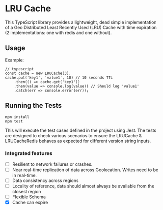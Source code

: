 # LRU Cache

This TypeScript library provides a lightweight, dead simple implementation of a Geo Distributed Least Recently Used (LRU) Cache with time expiration (2 implementations: one with redis and one without).
## Usage

Example:

```
// typescript
const cache = new LRUCache(3);
cache.put('key1', 'value1', 10) // 10 seconds TTL
    .then(() => cache.get('key1'))
    .then(value => console.log(value)) // Should log 'value1'
    .catch(err => console.error(err));

```

## Running the Tests
```
npm install
npm test
```

This will execute the test cases defined in the project using Jest. The tests are designed to check various scenarios to ensure the LRUCache & LRUCacheRedis behaves as expected for different version string inputs.

### Integrated features
- [ ] Resilient to network failures or crashes.
- [ ] Near real-time replication of data across Geolocation. Writes need to be in real-time.
- [ ] Data consistency across regions
- [ ] Locality of reference, data should almost always be available from the closest region
- [ ] Flexible Schema
- [x] Cache can expire
